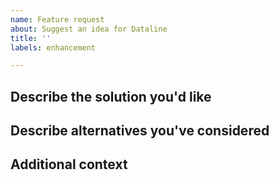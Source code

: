 ```yaml
---
name: Feature request
about: Suggest an idea for Dataline
title: ''
labels: enhancement

---
```

## Describe the solution you'd like

## Describe alternatives you've considered

## Additional context
